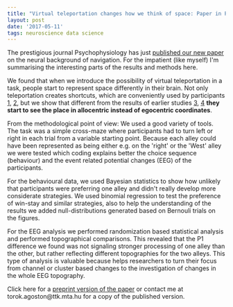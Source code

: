 ```yaml
---
title: "Virtual teleportation changes how we think of space: Paper in Psychophysiology"
layout: post
date: '2017-05-11'
tags: neuroscience data science
---
```


The prestigious journal Psychophysiology has just [published our new paper](http://onlinelibrary.wiley.com/doi/10.1111/psyp.12886/abstract) on the neural background of navigation. For the impatient (like myself) I'm summarising the interesting parts of the results and methods here.

We found that when we introduce the possibility of virtual teleportation in a task, people start to represent space differently in their brain. Not only teleportation creates shortcuts, which are conveniently used by participants [1](http://jov.arvojournals.org/article.aspx?articleid=2134783), [2](http://www.cell.com/neuron/abstract/S0896-6273(16)00092-1), but we show that different from the results of earlier studies [3](http://travisedwardbaker.com/wp-content/uploads/2013/07/Baker-T.-E.-Holroyd-C.-B.-2009.pdf), [4](https://pdfs.semanticscholar.org/af56/6bda881ec3fa82fb95641d64e46feebfd624.pdf) __they start to see the place in allocentric instead of egocentric coordinates__.

From the methodological point of view: We used a good variety of tools. The task was a simple cross-maze where participants had to turn left or right in each trial from a variable starting point. Because each alley could have been represented as being either e.g. on the 'right' or the 'West' alley we were tested which coding explains better the choice sequence (behaviour) and the event related potential changes (EEG) of the participants.

For the behavioural data, we used Bayesian statistics to show how unlikely that participants were preferring one alley and didn't really develop more considerate strategies. We used binomial regression to test the preference of win-stay and similar strategies, also to help the understanding of the results we added null-distributions generated based on Bernouli trials on the figures.

For the EEG analysis we performed randomization based statistical analysis and performed topographical comparisons. This revealed that the P1 difference we found was not signaling stronger processing of one alley than the other, but rather reflecting different topographies for the two alleys. This type of analysis is valuable because helps researchers to turn their focus from channel or cluster based changes to the investigation of changes in the whole EEG topography.

Click here for a [preprint version of the paper](/public/files/toroketal_psyp_preprint.pdf) or contact me at torok.agoston\@ttk.mta.hu for a copy of the published version.

